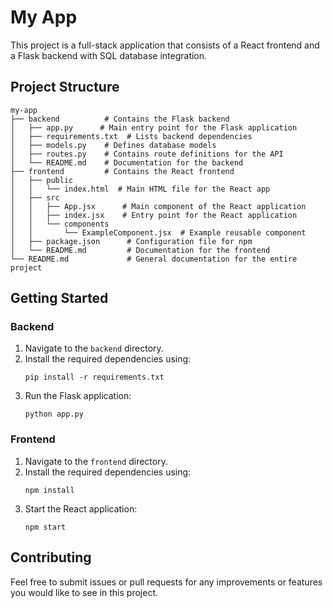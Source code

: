 # My App

This project is a full-stack application that consists of a React frontend and a Flask backend with SQL database integration.

## Project Structure

```
my-app
├── backend          # Contains the Flask backend
│   ├── app.py      # Main entry point for the Flask application
│   ├── requirements.txt  # Lists backend dependencies
│   ├── models.py    # Defines database models
│   ├── routes.py    # Contains route definitions for the API
│   └── README.md    # Documentation for the backend
├── frontend         # Contains the React frontend
│   ├── public
│   │   └── index.html  # Main HTML file for the React app
│   ├── src
│   │   ├── App.jsx      # Main component of the React application
│   │   ├── index.jsx    # Entry point for the React application
│   │   └── components
│   │       └── ExampleComponent.jsx  # Example reusable component
│   ├── package.json      # Configuration file for npm
│   └── README.md         # Documentation for the frontend
└── README.md             # General documentation for the entire project
```

## Getting Started

### Backend

1. Navigate to the `backend` directory.
2. Install the required dependencies using:
   ```
   pip install -r requirements.txt
   ```
3. Run the Flask application:
   ```
   python app.py
   ```

### Frontend

1. Navigate to the `frontend` directory.
2. Install the required dependencies using:
   ```
   npm install
   ```
3. Start the React application:
   ```
   npm start
   ```

## Contributing

Feel free to submit issues or pull requests for any improvements or features you would like to see in this project.